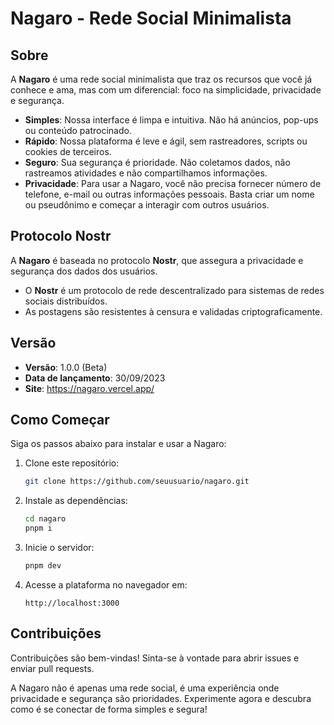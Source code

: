 # Nagaro - Rede Social Minimalista

## Sobre
A **Nagaro** é uma rede social minimalista que traz os recursos que você já conhece e ama, mas com um diferencial: foco na simplicidade, privacidade e segurança.

- **Simples**: Nossa interface é limpa e intuitiva. Não há anúncios, pop-ups ou conteúdo patrocinado.
- **Rápido**: Nossa plataforma é leve e ágil, sem rastreadores, scripts ou cookies de terceiros.
- **Seguro**: Sua segurança é prioridade. Não coletamos dados, não rastreamos atividades e não compartilhamos informações.
- **Privacidade**: Para usar a Nagaro, você não precisa fornecer número de telefone, e-mail ou outras informações pessoais. Basta criar um nome ou pseudônimo e começar a interagir com outros usuários.

## Protocolo Nostr
A **Nagaro** é baseada no protocolo **Nostr**, que assegura a privacidade e segurança dos dados dos usuários.

- O **Nostr** é um protocolo de rede descentralizado para sistemas de redes sociais distribuídos.
- As postagens são resistentes à censura e validadas criptograficamente.

## Versão
- **Versão**: 1.0.0 (Beta)
- **Data de lançamento**: 30/09/2023
- **Site**: https://nagaro.vercel.app/

## Como Começar
Siga os passos abaixo para instalar e usar a Nagaro:

1. Clone este repositório:
   ```bash
   git clone https://github.com/seuusuario/nagaro.git
   ```

2. Instale as dependências:
   ```bash
   cd nagaro
   pnpm i
   ```

3. Inicie o servidor:
   ```bash
   pnpm dev
   ```

4. Acesse a plataforma no navegador em:
   ```
   http://localhost:3000
   ```

## Contribuições
Contribuições são bem-vindas! Sinta-se à vontade para abrir issues e enviar pull requests. 

A Nagaro não é apenas uma rede social, é uma experiência onde privacidade e segurança são prioridades. Experimente agora e descubra como é se conectar de forma simples e segura!

